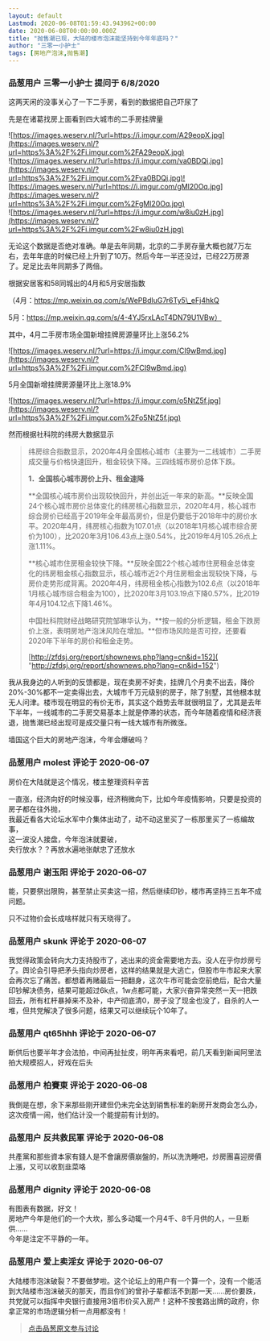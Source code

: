 ```yaml
---
layout: default
Lastmod: 2020-06-08T01:59:43.943962+00:00
date: 2020-06-08T00:00:00.000Z
title: "抛售潮已现，大陆的楼市泡沫能坚持到今年年底吗？"
author: "三零一小护士"
tags: [房地产泡沫,抛售潮]
---
```



### 品葱用户 **三零一小护士** 提问于 6/8/2020
    
这两天闲的没事关心了一下二手房，看到的数据把自己吓尿了  
  
先是在诸葛找房上面看到四大城市的二手房挂牌量  
  
![https://images.weserv.nl/?url=https://i.imgur.com/A29eopX.jpg](https://images.weserv.nl/?url=https%3A%2F%2Fi.imgur.com%2FA29eopX.jpg)  
![https://images.weserv.nl/?url=https://i.imgur.com/va0BDQj.jpg](https://images.weserv.nl/?url=https%3A%2F%2Fi.imgur.com%2Fva0BDQj.jpg)![https://images.weserv.nl/?url=https://i.imgur.com/gMl20Oq.jpg](https://images.weserv.nl/?url=https%3A%2F%2Fi.imgur.com%2FgMl20Oq.jpg)  
![https://images.weserv.nl/?url=https://i.imgur.com/w8iu0zH.jpg](https://images.weserv.nl/?url=https%3A%2F%2Fi.imgur.com%2Fw8iu0zH.jpg)  
  
无论这个数据是否绝对准确。单是去年同期，北京的二手房存量大概也就7万左右，去年年底的时候已经上升到了10万。然后今年一半还没过，已经22万房源了。足足比去年同期多了两倍。  
  
根据安居客和58同城出的4月和5月安居指数  
  
（4月：https://mp.weixin.qq.com/s/WePBdluG7r6Ty5\_eFj4hkQ  
  
5月：https://mp.weixin.qq.com/s/4-4YJ5rxLAcT4DN79U1VBw）  
  
其中，4月二手房市场全国新增挂牌房源量环比上涨56.2%   
  
![https://images.weserv.nl/?url=https://i.imgur.com/CI9wBmd.jpg](https://images.weserv.nl/?url=https%3A%2F%2Fi.imgur.com%2FCI9wBmd.jpg)  
  
5月全国新增挂牌房源量环比上涨18.9%  
  
![https://images.weserv.nl/?url=https://i.imgur.com/o5NtZ5f.jpg](https://images.weserv.nl/?url=https%3A%2F%2Fi.imgur.com%2Fo5NtZ5f.jpg)  
  
然而根据社科院的纬房大数据显示  
  

> 纬房综合指数显示，2020年4月全国核心城市（主要为一二线城市）二手房成交量与价格快速回升，租金较快下降。三四线城市房价总体下跌。  
>   
> **1．全国核心城市房价上升、租金速降**  
>   
> **全国核心城市房价出现较快回升，并创出近一年来的新高。**反映全国24个核心城市房价总体变化的纬房核心指数显示，2020年4月，核心城市综合房价已经高于2019年全年最高房价，但是仍要低于2018年中的房价水平。2020年4月，纬房核心指数为107.01点（以2018年1月核心城市综合房价为100），比2020年3月106.43点上涨0.54%，比2019年4月105.26点上涨1.11%。  
>   
> **核心城市住房租金较快下降。**反映全国22个核心城市住房租金总体变化的纬房租金核心指数显示，核心城市近2个月住房租金出现较快下降，与房价走势形成背离。2020年4月，纬房租金核心指数为102.6点（以2018年1月核心城市综合租金为100），比2020年3月103.19点下降0.57%，比2019年4月104.12点下降1.46%。  
>   
> 中国社科院财经战略研究院邹琳华认为，**按一般的分析逻辑，租金下跌房价上涨，表明房地产泡沫风险在增加。**但市场风险是否可控，还要看2020年下半年的房价和租金走势。  
>   
>   
> [http://zfdsj.org/report/shownews.php?lang=cn&id=152]( "http://zfdsj.org/report/shownews.php?lang=cn&id=152")

  
  
我从我身边的人听到的反馈都是，现在卖房不好卖，挂牌几个月卖不出去，降价20%-30%都不一定卖得出去，大城市千万元级别的房子，除了别墅，其他根本就无人问津。楼市现在明显的有价无市，其实这个趋势去年就很明显了，尤其是去年下半年，一线城市的二手房交易基本上就是停滞的状态，而今年随着疫情和经济衰退，抛售潮已经出现可是成交量只有一线大城市有所微涨。  
  
墙国这个巨大的房地产泡沫，今年会爆破吗？
    
                

### 品葱用户 **molest** 评论于 2020-06-07
        
房价在大陆就是这个情况，楼主整理资料辛苦  
  
一直涨，经济向好的时候没事，经济稍微向下，比如今年疫情影响，只要是投资的房子都在往外抛，  
我最近看各大论坛水军中介集体出动了，动不动这里买了一栋那里买了一栋编故事，  
这一波没人接盘，今年泡沫就要破，  
央行放水？？再放水遍地张献忠了还放水
        
                

### 品葱用户 **谢玉阳** 评论于 2020-06-07
        
能，只要祭出限购，甚至禁止买卖这一招，然后继续印钞，楼市再坚持三五年不成问题。  
  
只不过物价会长成啥样就只有天晓得了。
        
                

### 品葱用户 **skunk** 评论于 2020-06-07
        
我觉得政策会转向大力支持股市了，逃出来的资金需要地方去。没人在乎你炒房亏了。舆论会引导把矛头指向炒房者，这样的结果就是大逃亡，但股市牛市起来大家会再次忘了痛苦。都想着再赌最后一把翻身，这次牛市可能会空前绝后，配合大量印钞解决债务，结果可能超过6k点，1w点都可能，大家兴奋异常突然一天一把跌回去，所有杠杆暴掉来不及补，中产彻底清0，房子没了现金也没了，自杀的人一堆，但共党解决了很多问题，结果又可以继续玩个10年了。
        
                

### 品葱用户 **qt65hhh** 评论于 2020-06-07
        
断供后也要半年才会法拍，中间再扯扯皮，明年再来看吧，前几天看到新闻阿里法拍大规模招人，好戏在后头
        
                

### 品葱用户 **柏賽東** 评论于 2020-06-08
        
我倒是在想，余下来那些刚开建但仍未完全达到销售标准的新房开发商会怎么办，这次疫情一闹，他们估计没一个能提前有计划的。
        
                

### 品葱用户 **反共救民軍** 评论于 2020-06-08
        
共產黨和那些資本家有錢人是不會讓房價崩盤的，所以洗洗睡吧，炒房團喜迎房價上漲，又可以收割韭菜咯
        
                

### 品葱用户 **dignity** 评论于 2020-06-08
        
有图表有数据，好文！  
房地产今年是他们的一个大坎，那么多动辄一个月4千、8千月供的人，一旦断供……  
今年是注定不平静的一年。
        
                

### 品葱用户 **爱上卖淫女** 评论于 2020-06-07
        
大陆楼市泡沫破裂？不要做梦啦。这个论坛上的用户有一个算一个，没有一个能活到大陆楼市泡沫破灭的那天，而且你们的曾孙子辈都活不到那一天……房价要跌，共党就可以指挥中央银行直接用3倍市价买入房产！这种不按套路出牌的政府，你拿正常的市场逻辑分析一点用都没有！
        
                





> [点击品葱原文参与讨论](https://pincong.rocks/question/26895)

